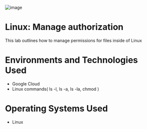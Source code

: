 
![image](https://github.com/user-attachments/assets/e09a3aae-4049-47c2-a8d0-82f9d0ab1ee3)


# Linux: Manage authorization
This lab outlines how to manage permissions for files inside of Linux


# Environments and Technologies Used</h2>
- Google Cloud 
- Linux commands( ls -l, ls -a, ls -la, chmod )

# Operating Systems Used </h2>
- Linux

